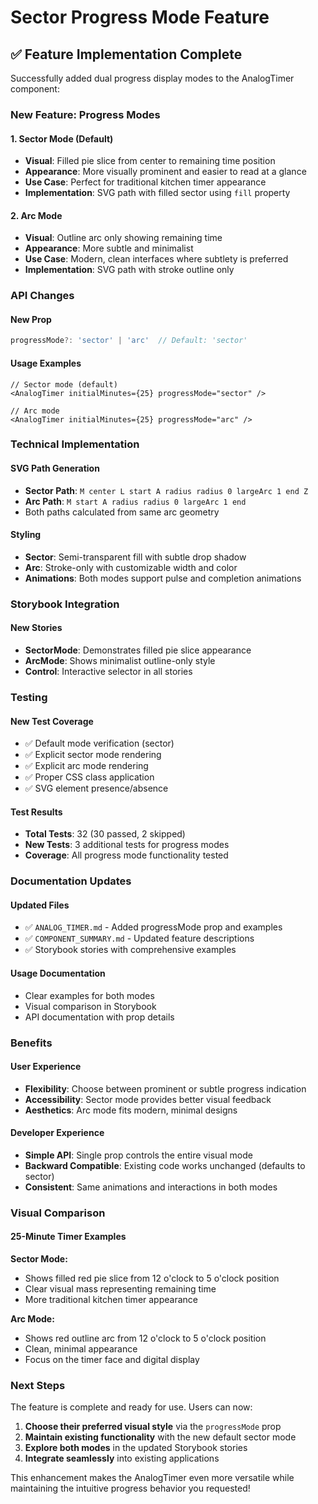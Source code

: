 # Sector Progress Mode Feature

## ✅ **Feature Implementation Complete**

Successfully added dual progress display modes to the AnalogTimer component:

### **New Feature: Progress Modes**

#### **1. Sector Mode (Default)**
- **Visual**: Filled pie slice from center to remaining time position
- **Appearance**: More visually prominent and easier to read at a glance
- **Use Case**: Perfect for traditional kitchen timer appearance
- **Implementation**: SVG path with filled sector using `fill` property

#### **2. Arc Mode**
- **Visual**: Outline arc only showing remaining time
- **Appearance**: More subtle and minimalist
- **Use Case**: Modern, clean interfaces where subtlety is preferred
- **Implementation**: SVG path with stroke outline only

### **API Changes**

#### **New Prop**
```typescript
progressMode?: 'sector' | 'arc'  // Default: 'sector'
```

#### **Usage Examples**
```tsx
// Sector mode (default)
<AnalogTimer initialMinutes={25} progressMode="sector" />

// Arc mode
<AnalogTimer initialMinutes={25} progressMode="arc" />
```

### **Technical Implementation**

#### **SVG Path Generation**
- **Sector Path**: `M center L start A radius radius 0 largeArc 1 end Z`
- **Arc Path**: `M start A radius radius 0 largeArc 1 end`
- Both paths calculated from same arc geometry

#### **Styling**
- **Sector**: Semi-transparent fill with subtle drop shadow
- **Arc**: Stroke-only with customizable width and color
- **Animations**: Both modes support pulse and completion animations

### **Storybook Integration**

#### **New Stories**
- **SectorMode**: Demonstrates filled pie slice appearance
- **ArcMode**: Shows minimalist outline-only style
- **Control**: Interactive selector in all stories

### **Testing**

#### **New Test Coverage**
- ✅ Default mode verification (sector)
- ✅ Explicit sector mode rendering
- ✅ Explicit arc mode rendering
- ✅ Proper CSS class application
- ✅ SVG element presence/absence

#### **Test Results**
- **Total Tests**: 32 (30 passed, 2 skipped)
- **New Tests**: 3 additional tests for progress modes
- **Coverage**: All progress mode functionality tested

### **Documentation Updates**

#### **Updated Files**
- ✅ `ANALOG_TIMER.md` - Added progressMode prop and examples
- ✅ `COMPONENT_SUMMARY.md` - Updated feature descriptions
- ✅ Storybook stories with comprehensive examples

#### **Usage Documentation**
- Clear examples for both modes
- Visual comparison in Storybook
- API documentation with prop details

### **Benefits**

#### **User Experience**
- **Flexibility**: Choose between prominent or subtle progress indication
- **Accessibility**: Sector mode provides better visual feedback
- **Aesthetics**: Arc mode fits modern, minimal designs

#### **Developer Experience**
- **Simple API**: Single prop controls the entire visual mode
- **Backward Compatible**: Existing code works unchanged (defaults to sector)
- **Consistent**: Same animations and interactions in both modes

### **Visual Comparison**

#### **25-Minute Timer Examples**

**Sector Mode:**
- Shows filled red pie slice from 12 o'clock to 5 o'clock position
- Clear visual mass representing remaining time
- More traditional kitchen timer appearance

**Arc Mode:**
- Shows red outline arc from 12 o'clock to 5 o'clock position
- Clean, minimal appearance
- Focus on the timer face and digital display

### **Next Steps**

The feature is complete and ready for use. Users can now:

1. **Choose their preferred visual style** via the `progressMode` prop
2. **Maintain existing functionality** with the new default sector mode
3. **Explore both modes** in the updated Storybook stories
4. **Integrate seamlessly** into existing applications

This enhancement makes the AnalogTimer even more versatile while maintaining the intuitive progress behavior you requested!

